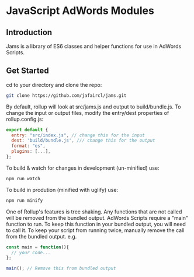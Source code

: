 # JavaScript AdWords Modules

## Introduction

Jams is a library of ES6 classes and helper functions for use in AdWords Scripts.

## Get Started

cd to your directory and clone the repo:

```sh
git clone https://github.com/jafaircl/jams.git
```

By default, rollup will look at src/jams.js and output to build/bundle.js. To change the input or output files, modify the entry/dest properties of rollup.config.js:

```javascript
export default {
  entry: "src/index.js", // change this for the input
  dest: 'build/bundle.js', /// change this for the output
  format: "es",
  plugins: [...],
};
```

To build & watch for changes in development (un-minified) use:

```sh
npm run watch
```

To build in prodution (minified with uglify) use:

```sh
npm run minify
```

One of Rollup's features is tree shaking. Any functions that are not called will be removed from the bundled output. AdWords Scripts require a "main" function to run. To keep this function in your bundled output, you will need to call it. To keep your script from running twice, manually remove the call from the bundled output. e.g.

```javascript
const main = function(){
  // your code...
};

main(); // Remove this from bundled output
```
